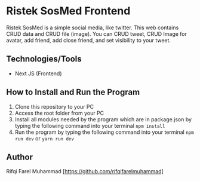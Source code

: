 # Ristek SosMed Frontend
Ristek SosMed is a simple social media, like twitter. This web contains CRUD data and CRUD file (image). You can CRUD tweet, CRUD Image for avatar, add friend, add close friend, and set visibility to your tweet.

## Technologies/Tools
- Next JS (Frontend)

## How to Install and Run the Program
1. Clone this repository to your PC
2. Access the root folder from your PC
3. Install all modules needed by the program which are in package.json by typing the following command into your terminal
```npm install```
4. Run the program by typing the following command into your terminal
```npm run dev```
or
```yarn run dev```

## Author
Rifqi Farel Muhammad [https://github.com/rifqifarelmuhammad]